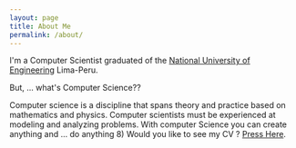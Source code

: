 ```yaml
---
layout: page
title: About Me
permalink: /about/
---
```


I'm a Computer Scientist graduated of the [National University of Engineering](https://www.uni.edu.pe/) Lima-Peru.

<!-- ![Image](http://url/a.png) -->

But, ... what's Computer Science??

Computer science is a discipline that spans theory and practice based on mathematics and physics. 
Computer scientists must be experienced at modeling and analyzing problems. 
With computer Science you can create anything and ... do anything 8) 
Would you like to see my CV ? [Press Here](/cv).

